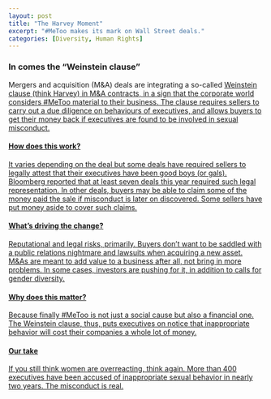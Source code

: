 ```yaml
---
layout: post
title: "The Harvey Moment"
excerpt: "#MeToo makes its mark on Wall Street deals."
categories: [Diversity, Human Rights]
---
```


### In comes the “Weinstein clause”

Mergers and acquisition (M&A) deals are integrating a so-called <a href="https://www.bloomberg.com/news/articles/2018-08-01/-weinstein-clause-creeps-into-deals-as-wary-buyers-seek-cover" target="_blank">Weinstein clause (think Harvey) in M&A contracts, in a sign that the corporate world considers #MeToo material to their business.  The clause requires sellers to carry out a due diligence on behaviours of executives, and allows buyers to get their money back if executives are found to be involved in sexual misconduct.

#### How does this work?

It varies depending on the deal but some deals have required sellers to legally attest that their executives have been good boys (or gals). Bloomberg reported that at least seven deals this year required such legal representation. In other deals, buyers may be able to claim some of the money paid the sale if misconduct is later on discovered. Some sellers have put money aside to cover such claims.

#### What’s driving the change?

Reputational and legal risks, primarily. Buyers don’t want to be saddled with a public relations nightmare and lawsuits when acquiring a new asset. M&As are meant to add value to a business after all, not bring in more problems. In some cases, investors are pushing for it, in addition to calls for gender diversity.

#### Why does this matter?

Because finally #MeToo is not just a social cause but also a financial one. The Weinstein clause, thus, puts executives on notice that inappropriate behavior will cost their companies a whole lot of money.

#### Our take

If you still think women are overreacting, think again. More than 400 executives have been accused of inappropriate sexual behavior in nearly two years. The misconduct is real.

